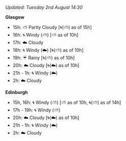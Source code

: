 *Updated: Tuesday 2nd August 14:30*

**Glasgow**

* 15h: :partly_sunny: Partly Cloudy [:cyclone:(:partly_sunny:) as of 15h]
* 16h: :cyclone: Windy (:partly_sunny:) [:partly_sunny: as of 10h]
* 17h: :cloud: Cloudy
* 18h: :cyclone: Windy (:cloud:) [:cyclone:(:partly_sunny:) as of 10h]
* 19h: :umbrella: Rainy [:cyclone:(:partly_sunny:) as of 10h]
* 20h: :cloud: Cloudy [:cyclone:(:cloud:) as of 10h]
* 21h - 1h: :cyclone: Windy (:cloud:)
* 2h: :cloud: Cloudy

**Edinburgh**

* 15h, 16h: :cyclone: Windy (:partly_sunny:) [:partly_sunny: as of 10h, :cyclone:(:partly_sunny:) as of 14h]
* 17h - 19h: :cyclone: Windy (:partly_sunny:)
* 20h: :cloud: Cloudy [:cyclone:(:cloud:) as of 10h]
* 21h - 1h: :cyclone: Windy (:cloud:)
* 2h: :cloud: Cloudy
